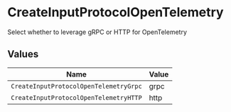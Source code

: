 # CreateInputProtocolOpenTelemetry

Select whether to leverage gRPC or HTTP for OpenTelemetry


## Values

| Name                                   | Value                                  |
| -------------------------------------- | -------------------------------------- |
| `CreateInputProtocolOpenTelemetryGrpc` | grpc                                   |
| `CreateInputProtocolOpenTelemetryHTTP` | http                                   |
